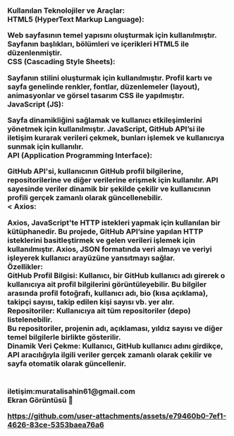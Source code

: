 <h3>
Kullanılan Teknolojiler ve Araçlar:<br>
HTML5 (HyperText Markup Language):<br>

Web sayfasının temel yapısını oluşturmak için kullanılmıştır. Sayfanın başlıkları, bölümleri ve içerikleri HTML5 ile düzenlenmiştir.<br>
CSS (Cascading Style Sheets):<br>

Sayfanın stilini oluşturmak için kullanılmıştır. Profil kartı ve sayfa genelinde renkler, fontlar, düzenlemeler (layout), animasyonlar ve görsel tasarım CSS ile yapılmıştır.<br>
JavaScript (JS):<br>

Sayfa dinamikliğini sağlamak ve kullanıcı etkileşimlerini yönetmek için kullanılmıştır. JavaScript, GitHub API’si ile iletişim kurarak verileri çekmek, bunları işlemek ve kullanıcıya sunmak için kullanılır.<br>
API (Application Programming Interface):<br>

GitHub API'si, kullanıcının GitHub profil bilgilerine, repositorilerine ve diğer verilerine erişmek için kullanılır. API sayesinde veriler dinamik bir şekilde çekilir ve kullanıcının profili gerçek zamanlı olarak güncellenebilir.<br><
Axios:

Axios, JavaScript'te HTTP istekleri yapmak için kullanılan bir kütüphanedir. Bu projede, GitHub API’sine yapılan HTTP isteklerini basitleştirmek ve gelen verileri işlemek için kullanılmıştır. Axios, JSON formatında veri almayı ve veriyi işleyerek kullanıcı arayüzüne yansıtmayı sağlar.<br>
Özellikler:<br>
GitHub Profil Bilgisi: Kullanıcı, bir GitHub kullanıcı adı girerek o kullanıcıya ait profil bilgilerini görüntüleyebilir. Bu bilgiler arasında profil fotoğrafı, kullanıcı adı, bio (kısa açıklama), takipçi sayısı, takip edilen kişi sayısı vb. yer alır.<br>
Repositoriler: Kullanıcıya ait tüm repositoriler (depo) listelenebilir.<br>
Bu repositoriler, projenin adı, açıklaması, yıldız sayısı ve diğer temel bilgilerle birlikte gösterilir.<br>
Dinamik Veri Çekme: Kullanıcı, GitHub kullanıcı adını girdikçe, API aracılığıyla ilgili veriler gerçek zamanlı olarak çekilir ve sayfa otomatik olarak güncellenir.<br>
<h3><br>
iletişim:muratalisahin61@gmail.com<br>
Ekran Görüntüsü 🎥
<br>









https://github.com/user-attachments/assets/e79460b0-7ef1-4626-83ce-5353baea76a6

